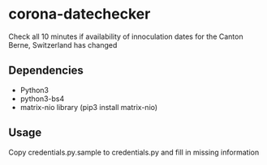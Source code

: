 # corona-datechecker
Check all 10 minutes if availability of innoculation dates for the Canton Berne, Switzerland has changed

## Dependencies

* Python3
* python3-bs4
* matrix-nio library (pip3 install matrix-nio)

## Usage

Copy credentials.py.sample to credentials.py and fill in missing information


